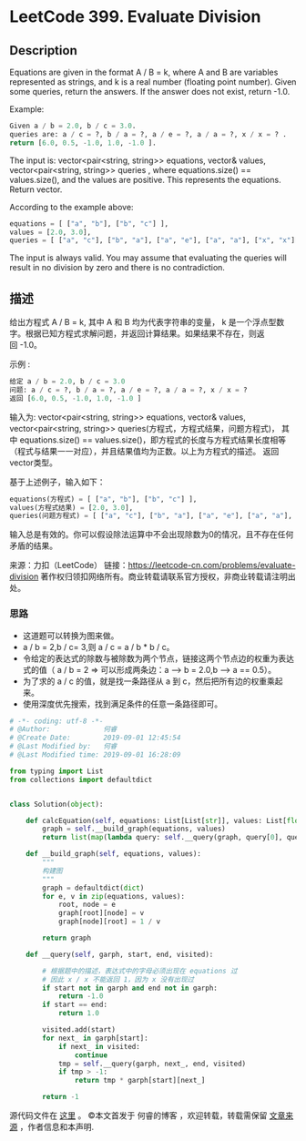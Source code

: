 # LeetCode 399. Evaluate Division

## Description

Equations are given in the format A / B = k, where A and B are variables represented as strings, and k is a real number (floating point number). Given some queries, return the answers. If the answer does not exist, return -1.0.

Example:

```py
Given a / b = 2.0, b / c = 3.0.
queries are: a / c = ?, b / a = ?, a / e = ?, a / a = ?, x / x = ? .
return [6.0, 0.5, -1.0, 1.0, -1.0 ].
```

The input is: vector<pair<string, string>> equations, vector<double>& values, vector<pair<string, string>> queries , where equations.size() == values.size(), and the values are positive. This represents the equations. Return vector<double>.

According to the example above:

```py
equations = [ ["a", "b"], ["b", "c"] ],
values = [2.0, 3.0],
queries = [ ["a", "c"], ["b", "a"], ["a", "e"], ["a", "a"], ["x", "x"] ]. 
```

The input is always valid. You may assume that evaluating the queries will result in no division by zero and there is no contradiction.

## 描述

给出方程式 A / B = k, 其中 A 和 B 均为代表字符串的变量， k 是一个浮点型数字。根据已知方程式求解问题，并返回计算结果。如果结果不存在，则返回 -1.0。

示例 :

```py
给定 a / b = 2.0, b / c = 3.0
问题: a / c = ?, b / a = ?, a / e = ?, a / a = ?, x / x = ? 
返回 [6.0, 0.5, -1.0, 1.0, -1.0 ]
```

输入为: vector<pair<string, string>> equations, vector<double>& values, vector<pair<string, string>> queries(方程式，方程式结果，问题方程式)， 其中 equations.size() == values.size()，即方程式的长度与方程式结果长度相等（程式与结果一一对应），并且结果值均为正数。以上为方程式的描述。 返回vector<double>类型。

基于上述例子，输入如下：

```py
equations(方程式) = [ ["a", "b"], ["b", "c"] ],
values(方程式结果) = [2.0, 3.0],
queries(问题方程式) = [ ["a", "c"], ["b", "a"], ["a", "e"], ["a", "a"], ["x", "x"] ]. 
```

输入总是有效的。你可以假设除法运算中不会出现除数为0的情况，且不存在任何矛盾的结果。

来源：力扣（LeetCode）
链接：https://leetcode-cn.com/problems/evaluate-division
著作权归领扣网络所有。商业转载请联系官方授权，非商业转载请注明出处。

### 思路

* 这道题可以转换为图来做。
* a / b = 2,b / c= 3,则 a / c = a / b * b / c。
* 令给定的表达式的除数与被除数为两个节点，链接这两个节点边的权重为表达式的值（ a / b = 2 => 可以形成两条边：a --> b = 2.0,b --> a == 0.5）。
* 为了求的 a / c 的值，就是找一条路径从 a 到 c，然后把所有边的权重乘起来。
* 使用深度优先搜索，找到满足条件的任意一条路径即可。

```py
# -*- coding: utf-8 -*-
# @Author:             何睿
# @Create Date:        2019-09-01 12:45:54
# @Last Modified by:   何睿
# @Last Modified time: 2019-09-01 16:28:09

from typing import List
from collections import defaultdict


class Solution(object):

    def calcEquation(self, equations: List[List[str]], values: List[float], queries: List[List[str]]) -> List[float]:
        graph = self.__build_graph(equations, values)
        return list(map(lambda query: self.__query(graph, query[0], query[1], set()), queries))

    def __build_graph(self, equations, values):
        """
        构建图
        """
        graph = defaultdict(dict)
        for e, v in zip(equations, values):
            root, node = e
            graph[root][node] = v
            graph[node][root] = 1 / v

        return graph

    def __query(self, garph, start, end, visited):

        # 根据题中的描述，表达式中的字母必须出现在 equations 过
        # 因此 x / x 不能返回 1，因为 x 没有出现过
        if start not in garph and end not in garph:
            return -1.0
        if start == end:
            return 1.0

        visited.add(start)
        for next_ in garph[start]:
            if next_ in visited:
                continue
            tmp = self.__query(garph, next_, end, visited)
            if tmp > -1:
                return tmp * garph[start][next_]

        return -1
```
源代码文件在 [这里](https://github.com/ruicore/Algorithm/blob/master/LeetCode/2019-09-01-399-Evaluate-Division.py) 。
©本文首发于 何睿的博客 ，欢迎转载，转载需保留 [文章来源](https://ruicore.cn/leetcode-399-evaluate-division/) ，作者信息和本声明.
